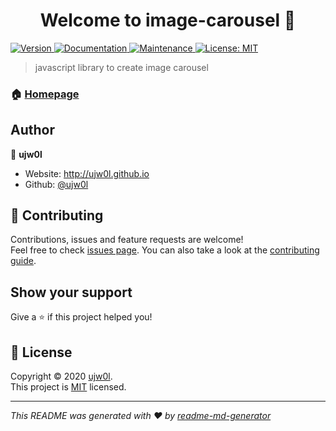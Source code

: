 <h1 align="center">Welcome to image-carousel 👋</h1>
<p>
  <a href="https://www.npmjs.com/package/image-carousel" target="_blank">
    <img alt="Version" src="https://img.shields.io/npm/v/image-carousel.svg">
  </a>
  <a href="https://github.com/ujw0l/pic-crop#readme" target="_blank">
    <img alt="Documentation" src="https://img.shields.io/badge/documentation-yes-brightgreen.svg" />
  </a>
  <a href="https://github.com/ujw0l/pic-crop/graphs/commit-activity" target="_blank">
    <img alt="Maintenance" src="https://img.shields.io/badge/Maintained%3F-yes-green.svg" />
  </a>
  <a href="https://github.com/ujw0l/pic-crop/blob/master/LICENSE" target="_blank">
    <img alt="License: MIT" src="https://img.shields.io/github/license/ujw0l/image-carousel" />
  </a>
</p>

> javascript library to create image carousel

### 🏠 [Homepage](https://github.com/ujw0l/pic-crop#readme)

## Author

👤 **ujw0l**

* Website: http://ujw0l.github.io
* Github: [@ujw0l](https://github.com/ujw0l)

## 🤝 Contributing

Contributions, issues and feature requests are welcome!<br />Feel free to check [issues page](https://github.com/ujw0l/pic-crop/issues). You can also take a look at the [contributing guide](https://github.com/ujw0l/pic-crop/blob/master/CONTRIBUTING.md).

## Show your support

Give a ⭐️ if this project helped you!

## 📝 License

Copyright © 2020 [ujw0l](https://github.com/ujw0l).<br />
This project is [MIT](https://github.com/ujw0l/pic-crop/blob/master/LICENSE) licensed.

***
_This README was generated with ❤️ by [readme-md-generator](https://github.com/kefranabg/readme-md-generator)_